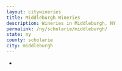 ```yaml
---
layout: citywineries
title: Middleburgh Wineries
description: Wineries in Middleburgh, NY
permalink: /ny/scholarie/middleburgh/
state: ny
county: scholarie
city: middleburgh
---
```

-
